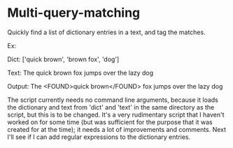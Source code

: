# Multi-query-matching
Quickly find a list of dictionary entries in a text, and tag the matches.

Ex:

Dict: ['quick brown', 'brown fox', 'dog']

Text: The quick brown fox jumps over the lazy dog

Output: The \<FOUND\>quick brown\</FOUND\> fox jumps over the lazy <FOUND>dog</FOUND>

The script currently needs no command line arguments, because it loads the dictionary and text from 'dict' and 'text' in the same directory as the script, but this is to be changed. It's a very rudimentary script that I haven't worked on for some time (but was sufficient for the purpose that it was created for at the time); it needs a lot of improvements and comments. Next I'll see if I can add regular expressions to the dictionary entries.
